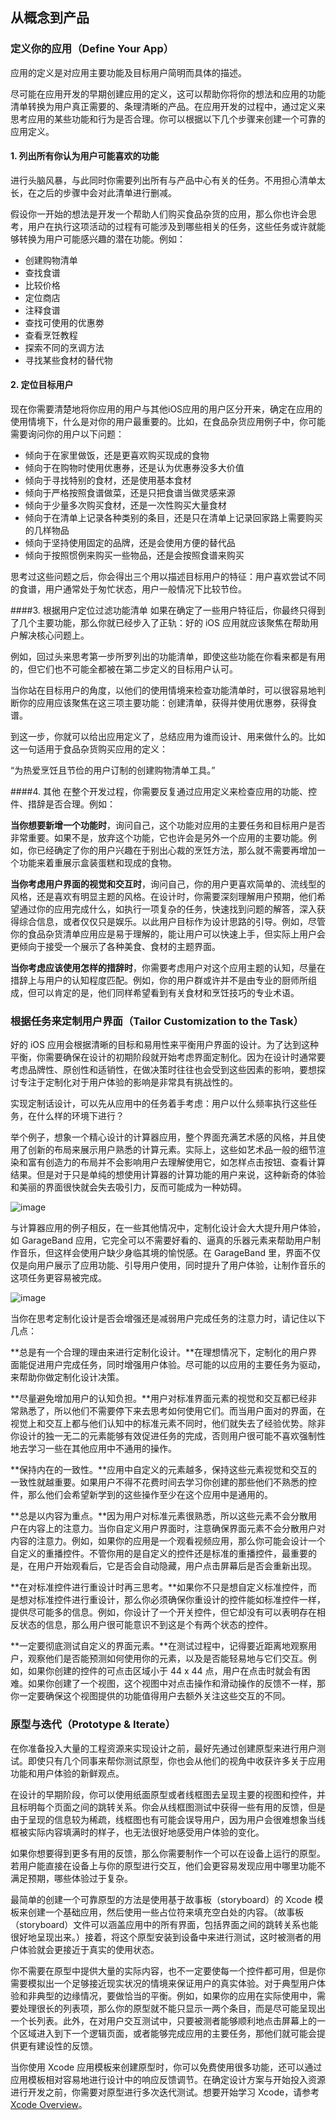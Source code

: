 ## 从概念到产品
### 定义你的应用（Define Your App）

应用的定义是对应用主要功能及目标用户简明而具体的描述。

尽可能在应用开发的早期创建应用的定义，这可以帮助你将你的想法和应用的功能清单转换为用户真正需要的、条理清晰的产品。在应用开发的过程中，通过定义来思考应用的某些功能和行为是否合理。你可以根据以下几个步骤来创建一个可靠的应用定义。

#### 1. 列出所有你认为用户可能喜欢的功能
进行头脑风暴，与此同时你需要列出所有与产品中心有关的任务。不用担心清单太长，在之后的步骤中会对此清单进行删减。

假设你一开始的想法是开发一个帮助人们购买食品杂货的应用，那么你也许会思考，用户在执行这项活动的过程有可能涉及到哪些相关的任务，这些任务或许就能够转换为用户可能感兴趣的潜在功能。例如：

- 创建购物清单
- 查找食谱
- 比较价格
- 定位商店
- 注释食谱
- 查找可使用的优惠劵
- 查看烹饪教程
- 探索不同的烹调方法
- 寻找某些食材的替代物

#### 2. 定位目标用户
现在你需要清楚地将你应用的用户与其他iOS应用的用户区分开来，确定在应用的使用情境下，什么是对你的用户最重要的。比如，在食品杂货应用例子中，你可能需要询问你的用户以下问题：

- 倾向于在家里做饭，还是更喜欢购买现成的食物
- 倾向于在购物时使用优惠券，还是认为优惠券没多大价值
- 倾向于寻找特别的食材，还是使用基本食材
- 倾向于严格按照食谱做菜，还是只把食谱当做灵感来源
- 倾向于少量多次购买食材，还是一次性购买大量食材
- 倾向于在清单上记录各种类别的条目，还是只在清单上记录回家路上需要购买的几样物品
- 倾向于坚持使用固定的品牌，还是会使用方便的替代品
- 倾向于按照惯例来购买一些物品，还是会按照食谱来购买

思考过这些问题之后，你会得出三个用以描述目标用户的特征：用户喜欢尝试不同的食谱，用户通常处于匆忙状态，用户一般情况下比较节俭。

####3. 根据用户定位过滤功能清单
如果在确定了一些用户特征后，你最终只得到了几个主要功能，那么你就已经步入了正轨：好的 iOS 应用就应该聚焦在帮助用户解决核心问题上。

例如，回过头来思考第一步所罗列出的功能清单，即使这些功能在你看来都是有用的，但它们也不可能全都被在第二步定义的目标用户认可。

当你站在目标用户的角度，以他们的使用情境来检查功能清单时，可以很容易地判断你的应用应该聚焦在这三项主要功能：创建清单，获得并使用优惠劵，获得食谱。

到这一步，你就可以给出应用定义了，总结应用为谁而设计、用来做什么的。比如这一句适用于食品杂货购买应用的定义：

“为热爱烹饪且节俭的用户订制的创建购物清单工具。”

####4. 其他
在整个开发过程，你需要反复通过应用定义来检查应用的功能、控件、措辞是否合理。例如：

**当你想要新增一个功能时**，询问自己，这个功能对应用的主要任务和目标用户是否非常重要。如果不是，放弃这个功能，它也许会是另外一个应用的主要功能。例如，你已经确定了你的用户兴趣在于别出心裁的烹饪方法，那么就不需要再增加一个功能来着重展示盒装蛋糕和现成的食物。

**当你考虑用户界面的视觉和交互时**，询问自己，你的用户更喜欢简单的、流线型的风格，还是喜欢有明显主题的风格。在设计时，你需要深刻理解用户预期，他们希望通过你的应用完成什么，如执行一项复杂的任务，快速找到问题的解答，深入获得综合信息，或者仅仅只是娱乐。以此用户目标作为设计思路的引导。例如，尽管你的食品杂货清单应用应是易于理解的，能让用户可以快速上手，但实际上用户会更倾向于接受一个展示了各种美食、食材的主题界面。

**当你考虑应该使用怎样的措辞时**，你需要考虑用户对这个应用主题的认知，尽量在措辞上与用户的认知程度匹配。例如，你的用户群或许并不是由专业的厨师所组成，但可以肯定的是，他们同样希望看到有关食材和烹饪技巧的专业术语。

### 根据任务来定制用户界面（Tailor Customization to the Task）

好的 iOS 应用会根据清晰的目标和易用性来平衡用户界面的设计。为了达到这种平衡，你需要确保在设计的初期阶段就开始考虑界面定制化。因为在设计时通常要考虑品牌性、原创性和适销性，在做决策时往往也会受到这些因素的影响，要想探讨专注于定制化对于用户体验的影响是非常具有挑战性的。

实现定制话设计，可以先从应用中的任务着手考虑：用户以什么频率执行这些任务，在什么样的环境下进行？

举个例子，想象一个精心设计的计算器应用，整个界面充满艺术感的风格，并且使用了创新的布局来展示用户熟悉的计算元素。实际上，这些如艺术品一般的细节渲染和富有创造力的布局并不会影响用户去理解使用它，如怎样点击按钮、查看计算结果。但是对于只是单纯的想使用计算器的计算功能的用户来说，这种新奇的体验和美丽的界面很快就会失去吸引力，反而可能成为一种妨碍。

![image](images/fancy_calculator_2x.png)

与计算器应用的例子相反，在一些其他情况中，定制化设计会大大提升用户体验，如 GarageBand 应用，它完全可以不需要好看的、逼真的乐器元素来帮助用户制作音乐，但这样会使用户缺少身临其境的愉悦感。在 GarageBand 里，界面不仅仅是向用户展示了应用功能、引导用户使用，同时提升了用户体验，让制作音乐的这项任务更容易被完成。

![image](images/completely_custom_garageband_2x.png)

当你在思考定制化设计是否会增强还是减弱用户完成任务的注意力时，请记住以下几点：

**总是有一个合理的理由来进行定制化设计。**在理想情况下，定制化的用户界面能促进用户完成任务，同时增强用户体验。尽可能的以应用的主要任务为驱动，来帮助你做定制化设计决策。

**尽量避免增加用户的认知负担。**用户对标准界面元素的视觉和交互都已经非常熟悉了，所以他们不需要停下来去思考如何使用它们。而当用户面对的界面，在视觉上和交互上都与他们认知中的标准元素不同时，他们就失去了经验优势。除非你设计的独一无二的元素能够有效促进任务的完成，否则用户很可能不喜欢强制性地去学习一些在其他应用中不通用的操作。

**保持内在的一致性。**应用中自定义的元素越多，保持这些元素视觉和交互的一致性就越重要。如果用户不得不花费时间去学习你创建的那些他们不熟悉的控件，那么他们会希望新学到的这些操作至少在这个应用中是通用的。

**总是以内容为重点。**因为用户对标准元素很熟悉，所以这些元素不会分散用户在内容上的注意力。当你自定义用户界面时，注意确保界面元素不会分散用户对内容的注意力。例如，如果你的应用是一个观看视频应用，那么你可能会设计一个自定义的重播控件。不管你用的是自定义的控件还是标准的重播控件，最重要的是，在用户开始观看后，它是否会自动隐藏，用户点击屏幕后是否会重新出现。

**在对标准控件进行重设计时再三思考。**如果你不只是想自定义标准控件，而是想对标准控件进行重设计，那么你必须确保你重设计的控件能如标准控件一样，提供尽可能多的信息。例如，你设计了一个开关控件，但它却没有可以表明存在相反状态的信息，那么用户很可能意识不到这是个有两个状态的控件。

**一定要彻底测试自定义的界面元素。**在测试过程中，记得要近距离地观察用户，观察他们是否能预测如何使用你的元素，以及是否能轻易地与它们交互。例如，如果你创建的控件的可点击区域小于 44 x 44 点，用户在点击时就会有困难。如果你创建了一个视图，这个视图中对点击操作和滑动操作的反馈不一样，那你一定要确保这个视图提供的功能值得用户去额外关注这些交互的不同。

### 原型与迭代（Prototype & Iterate）
在你准备投入大量的工程资源来实现设计之前，最好先通过创建原型来进行用户测试。即使只有几个同事来帮你测试原型，你也会从他们的视角中收获许多关于应用功能和用户体验的新鲜观点。

在设计的早期阶段，你可以使用纸面原型或者线框图去呈现主要的视图和控件，并且标明每个页面之间的跳转关系。你会从线框图测试中获得一些有用的反馈，但是由于呈现的信息较为稀疏，线框图也有可能会误导用户，因为用户会很难想象当线框被实际内容填满时的样子，也无法很好地感受用户体验的变化。

如果你想要得到更多有用的反馈，那么你需要制作一个可以在设备上运行的原型。若用户能直接在设备上与你的原型进行交互，他们会更容易发现应用中哪里功能不满足预期，哪些体验过于复杂。

最简单的创建一个可靠原型的方法是使用基于故事板（storyboard）的 Xcode 模板来创建一个基础应用，然后使用一些占位符来填充空白处的内容。（故事板（storyboard）文件可以涵盖应用中的所有界面，包括界面之间的跳转关系也能很好地呈现出来。）接着，将这个原型安装到设备中来进行测试，这时被测者的用户体验就会更接近于真实的使用状态。

你不需要在原型中提供大量的实际内容，也不一定要使每一个控件都可用，但是你需要模拟出一个足够接近现实状况的情境来保证用户的真实体验。对于典型用户体验和非典型的边缘情况，要做恰当的平衡。例如，如果你的应用在实际使用中，需要处理很长的列表项，那么你的原型就不能只显示一两个条目，而是尽可能呈现出一个长列表。此外，在对用户交互测试中，只要被测者能够顺利地点击屏幕上的一个区域进入到下一个逻辑页面，或者能够完成应用的主要任务，那他们就可能会提供更有建设性的反馈。

当你使用 Xcode 应用模板来创建原型时，你可以免费使用很多功能，还可以通过应用模板相对容易地进行设计中的响应反馈调节。在确定设计方案与开始投入资源进行开发之前，你需要对原型进行多次迭代测试。想要开始学习 Xcode，请参考 [Xcode Overview](https://developer.apple.com/library/ios/documentation/ToolsLanguages/Conceptual/Xcode_Overview/index.html#//apple_ref/doc/uid/TP40010215)。
